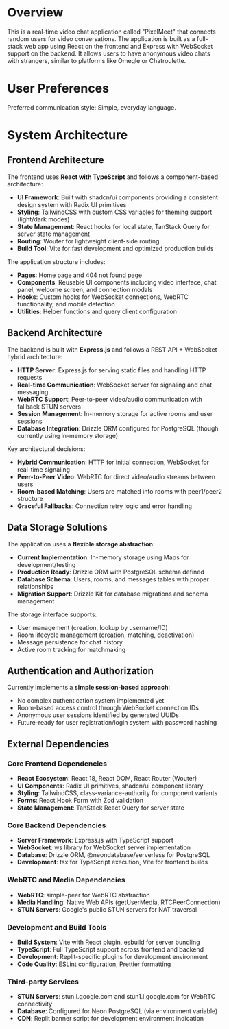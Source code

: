 # Overview

This is a real-time video chat application called "PixelMeet" that connects random users for video conversations. The application is built as a full-stack web app using React on the frontend and Express with WebSocket support on the backend. It allows users to have anonymous video chats with strangers, similar to platforms like Omegle or Chatroulette.

# User Preferences

Preferred communication style: Simple, everyday language.

# System Architecture

## Frontend Architecture

The frontend uses **React with TypeScript** and follows a component-based architecture:

- **UI Framework**: Built with shadcn/ui components providing a consistent design system with Radix UI primitives
- **Styling**: TailwindCSS with custom CSS variables for theming support (light/dark modes)
- **State Management**: React hooks for local state, TanStack Query for server state management
- **Routing**: Wouter for lightweight client-side routing
- **Build Tool**: Vite for fast development and optimized production builds

The application structure includes:
- **Pages**: Home page and 404 not found page
- **Components**: Reusable UI components including video interface, chat panel, welcome screen, and connection modals
- **Hooks**: Custom hooks for WebSocket connections, WebRTC functionality, and mobile detection
- **Utilities**: Helper functions and query client configuration

## Backend Architecture

The backend is built with **Express.js** and follows a REST API + WebSocket hybrid architecture:

- **HTTP Server**: Express.js for serving static files and handling HTTP requests
- **Real-time Communication**: WebSocket server for signaling and chat messaging
- **WebRTC Support**: Peer-to-peer video/audio communication with fallback STUN servers
- **Session Management**: In-memory storage for active rooms and user sessions
- **Database Integration**: Drizzle ORM configured for PostgreSQL (though currently using in-memory storage)

Key architectural decisions:
- **Hybrid Communication**: HTTP for initial connection, WebSocket for real-time signaling
- **Peer-to-Peer Video**: WebRTC for direct video/audio streams between users
- **Room-based Matching**: Users are matched into rooms with peer1/peer2 structure
- **Graceful Fallbacks**: Connection retry logic and error handling

## Data Storage Solutions

The application uses a **flexible storage abstraction**:

- **Current Implementation**: In-memory storage using Maps for development/testing
- **Production Ready**: Drizzle ORM with PostgreSQL schema defined
- **Database Schema**: Users, rooms, and messages tables with proper relationships
- **Migration Support**: Drizzle Kit for database migrations and schema management

The storage interface supports:
- User management (creation, lookup by username/ID)
- Room lifecycle management (creation, matching, deactivation)
- Message persistence for chat history
- Active room tracking for matchmaking

## Authentication and Authorization

Currently implements a **simple session-based approach**:
- No complex authentication system implemented yet
- Room-based access control through WebSocket connection IDs
- Anonymous user sessions identified by generated UUIDs
- Future-ready for user registration/login system with password hashing

## External Dependencies

### Core Frontend Dependencies
- **React Ecosystem**: React 18, React DOM, React Router (Wouter)
- **UI Components**: Radix UI primitives, shadcn/ui component library
- **Styling**: TailwindCSS, class-variance-authority for component variants
- **Forms**: React Hook Form with Zod validation
- **State Management**: TanStack React Query for server state

### Core Backend Dependencies
- **Server Framework**: Express.js with TypeScript support
- **WebSocket**: ws library for WebSocket server implementation
- **Database**: Drizzle ORM, @neondatabase/serverless for PostgreSQL
- **Development**: tsx for TypeScript execution, Vite for frontend builds

### WebRTC and Media Dependencies
- **WebRTC**: simple-peer for WebRTC abstraction
- **Media Handling**: Native Web APIs (getUserMedia, RTCPeerConnection)
- **STUN Servers**: Google's public STUN servers for NAT traversal

### Development and Build Tools
- **Build System**: Vite with React plugin, esbuild for server bundling
- **TypeScript**: Full TypeScript support across frontend and backend
- **Development**: Replit-specific plugins for development environment
- **Code Quality**: ESLint configuration, Prettier formatting

### Third-party Services
- **STUN Servers**: stun.l.google.com and stun1.l.google.com for WebRTC connectivity
- **Database**: Configured for Neon PostgreSQL (via environment variable)
- **CDN**: Replit banner script for development environment indication